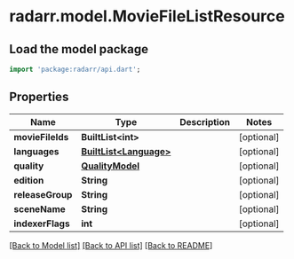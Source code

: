 # radarr.model.MovieFileListResource

## Load the model package
```dart
import 'package:radarr/api.dart';
```

## Properties
Name | Type | Description | Notes
------------ | ------------- | ------------- | -------------
**movieFileIds** | **BuiltList&lt;int&gt;** |  | [optional] 
**languages** | [**BuiltList&lt;Language&gt;**](Language.md) |  | [optional] 
**quality** | [**QualityModel**](QualityModel.md) |  | [optional] 
**edition** | **String** |  | [optional] 
**releaseGroup** | **String** |  | [optional] 
**sceneName** | **String** |  | [optional] 
**indexerFlags** | **int** |  | [optional] 

[[Back to Model list]](../README.md#documentation-for-models) [[Back to API list]](../README.md#documentation-for-api-endpoints) [[Back to README]](../README.md)


